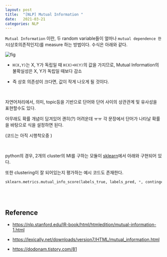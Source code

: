 ```yaml
---
layout: post
title:  "[NLP] Mutual Information "
date:   2021-03-21
categories: NLP
---
```


`Mutual Information` 이란, 두 random variable들이 얼마나 `mutual dependence 한 지`(상호의존적인지)를 measure 하는 방법이다. 수식은 아래와 같다.

![fig](https://t1.daumcdn.net/cfile/tistory/996B4B485B7777320A)

- `H(X,Y)`는 X, Y가 독립일 때 `H(X)+H(Y)`의 값을 가지므로, Mutual Information의 불확실성은 X, Y가 독립일 때보다 감소

- 즉 상호 의존성이 크다면, 값이 작게 나오게 될 것이다.

<br>

자연어처리에서, 의미, topic등을 기반으로 단어와 단어 사이의 상관관계 및 유사성을 표현할수도 있다.

아무래도 확률 개념이 담겨있어 괜히(?) 어려운데 ㅠㅠ 각 문장에서 단어가 나타날 확률을 바탕으로 식을 설정하면 된다.

(코드는 아직 시행착오중 )


<br>

python의 경우, 2개의 cluster의 MI를 구하는 모듈이  [sklearn](https://scikit-learn.org/stable/modules/generated/sklearn.metrics.mutual_info_score.html)에서 아래와 구현되어 있다.

또한 clustering이 잘 되어있는지 평가하는 예시 코드도 존재한다.

```python
sklearn.metrics.mutual_info_score(labels_true, labels_pred, *, contingency=None)
```



<br>




<br>


## Reference

- https://nlp.stanford.edu/IR-book/html/htmledition/mutual-information-1.html

- https://lexically.net/downloads/version7/HTML/mutual_information.html

- https://dodonam.tistory.com/81

<br>

